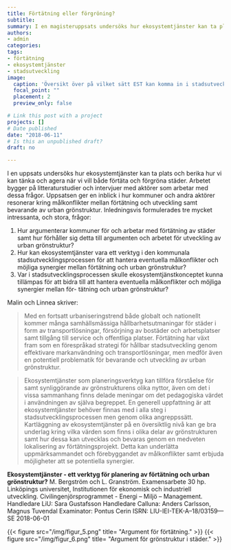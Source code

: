 ```yaml
---
title: Förtätning eller förgröning? 
subtitle:
summary: I en magisteruppsats undersöks hur ekosystemtjänster kan ta plats och berika hur vi kan tänka och agera när vi vill både förtäta och förgröna städer.
authors:
- admin
categories:
tags: 
- förtätning
- ekosystemtjänster
- stadsutveckling
image:
  caption: 'Översikt över på vilket sätt EST kan komma in i stadsutvecklingsprocessen. M. Bergström och L. Granström.'
  focal_point: ""
  placement: 2
  preview_only: false

# Link this post with a project
projects: []
# Date published
date: "2018-06-11"
# Is this an unpublished draft?
draft: no

---
```


I en uppsats undersöks hur ekosystemtjänster kan ta plats och berika hur vi kan tänka och agera när vi vill både förtäta och förgröna städer. Arbetet bygger på litteraturstudier och intervjuer med aktörer som arbetar med dessa frågor. Uppsatsen ger en  inblick i hur kommuner och andra aktörer resonerar kring målkonflikter mellan förtätning och utveckling samt bevarande av urban grönstruktur. Inledningsvis formulerades tre mycket intressanta, och stora, frågor:

1. Hur argumenterar kommuner för och arbetar med förtätning av städer samt hur förhåller sig detta till argumenten och arbetet för utveckling av urban grönstruktur? 
2. Hur kan ekosystemtjänster vara ett verktyg i den kommunala stadsutvecklingsprocessen för att hantera eventuella målkonflikter och möjliga synergier mellan förtätning och urban grönstruktur? 
3. Var i stadsutvecklingsprocessen skulle ekosystemtjänstkonceptet kunna tillämpas för att bidra till att hantera eventuella målkonflikter och möjliga synergier mellan för- tätning och urban grönstruktur? 

Malin och Linnea skriver:

> Med en fortsatt urbaniseringstrend både globalt och nationellt kommer många samhällsmässiga hållbarhetsutmaningar för städer i form av transportlösningar, försörjning av bostäder och arbetsplatser samt tillgång till service och offentliga platser. Förtätning har växt fram som en förespråkad strategi för hållbar stadsutveckling genom effektivare markanvändning och transportlösningar, men medför även en potentiell problematik för bevarande och utveckling av urban grönstruktur.

> Ekosystemtjänster som planeringsverktyg kan tillföra förståelse för samt synliggörande av grönstrukturens olika nyttor, även om det i vissa sammanhang finns delade meningar om det pedagogiska värdet i användningen av själva begreppet. En generell uppfattning är att ekosystemtjänster behöver finnas med i alla steg i stadsutvecklingsprocessen men genom olika angreppssätt. Kartläggning av ekosystemtjänster på en översiktlig nivå kan ge bra underlag kring vilka värden som finns i olika delar av grönstrukturen samt hur dessa kan utvecklas och bevaras genom en medveten lokalisering av förtätningsprojekt. Detta kan underlätta uppmärksammandet och förebyggandet av målkonflikter samt erbjuda möjligheter att se potentiella synergier.

**Ekosystemtjänster - ett verktyg för planering av förtätning och urban grönstruktur?**
M. Bergström och L. Granström. Examensarbete 30 hp. Linköpings universitet, Institutionen för ekonomisk och industriell utveckling. Civilingenjörsprogrammet - Energi – Miljö – Management.
Handledare LiU: Sara Gustafsson 
Handledare Calluna: Anders Carlsson, Magnus Tuvendal 
Examinator: Pontus Cerin
ISRN: LIU-IEI-TEK-A–18/03159—SE 2018-06-01

{{< figure src="/img/figur_5.png" title= "Argument för förtätning." >}}
{{< figure src="/img/figur_6.png" title= "Argument för grönstruktur i städer." >}}